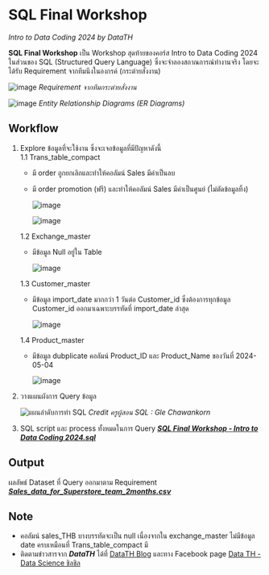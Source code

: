 # SQL Final Workshop
_Intro to Data Coding 2024 by DataTH_

**SQL Final Workshop** เป็น Workshop สุดท้ายของคอร์ส Intro to Data Coding 2024 ในส่วนของ SQL (Structured Query Language) ซึ่งจะจำลองสถาณการณ์ทำงานจริง โดยจะได้รับ Requirement จากทีมนึงในองกรค์ (กระต่ายสั่งงาน)

![image](https://github.com/suben-mk/SQL-Final-Workshop-DataTH/assets/89971741/0bdf73e1-2ec7-41b7-9b6f-3848fd57d5fe)
_Requirement จากทีมกระต่ายสั่งงาน_

![image](https://github.com/suben-mk/SQL-Final-Workshop-DataTH/assets/89971741/01086c70-cc62-48ee-8f70-6d3bf67ef456)
_Entity Relationship Diagrams (ER Diagrams)_

## Workflow
1. Explore ข้อมูลที่จะใช้งาน ซึ่งจะเจอข้อมูลที่มีปัญหาดังนี้\
   1.1 Trans_table_compact
     * มี order ถูกยกเลิกและทำให้คอลัมน์ Sales มีค่าเป็นลบ
     * มี order promotion (ฟรี) และทำให้คอลัมน์ Sales มีค่าเป็นศูนย์ (ไม่ตัดข้อมูลทิ้ง)
        
       ![image](https://github.com/suben-mk/SQL-Final-Workshop-DataTH/assets/89971741/df02cdbe-25fc-43c5-ab9c-fa43ddf74a1d)

       ![image](https://github.com/suben-mk/SQL-Final-Workshop-DataTH/assets/89971741/86362de4-53a8-49d1-9c75-b5378ec49f79)

    1.2 Exchange_master
      * มีข้อมูล Null อยู่ใน Table

        ![image](https://github.com/suben-mk/SQL-Final-Workshop-DataTH/assets/89971741/45c59cc8-2192-4090-9596-da4890509e37)

    1.3 Customer_master
      * มีข้อมูล import_date มากกว่า 1 วันต่อ Customer_id ซึ่งต้องการทุกข้อมูล Customer_id ออกมาเฉพาะบรรทัดที่ import_date ล่าสุด

        ![image](https://github.com/suben-mk/SQL-Final-Workshop-DataTH/assets/89971741/d3a43d39-a177-4702-8351-89aaefc66b1e)

    1.4 Product_master
      * มีข้อมูล dubplicate คอลัมน์ Product_ID และ Product_Name ของวันที่ 2024-05-04

        ![image](https://github.com/suben-mk/SQL-Final-Workshop-DataTH/assets/89971741/d6f83102-f118-4dab-adc0-58743440aaba)

2. วางแผนผังการ Query ข้อมูล

   ![แผนลำดับการทำ SQL](https://github.com/suben-mk/SQL-Final-Workshop-DataTH/assets/89971741/bb559495-dbc4-4d13-a068-3f9c7da2454f)
   _Credit ครูผู้สอน SQL : Gle Chawankorn_

3. SQL script และ process ทั้งหมดในการ Query [_**SQL Final Workshop - Intro to Data Coding 2024.sql**_](https://github.com/suben-mk/SQL-Final-Workshop-DataTH/blob/main/SQL%20Final%20Workshop%20-%20Intro%20to%20Data%20Coding%202024.sql)

## Output
ผลลัพธ์ Dataset ที่ Query ออกมาตาม Requirement [_**Sales_data_for_Superstore_team_2months.csv**_](https://github.com/suben-mk/SQL-Final-Workshop-DataTH/blob/main/Sales_data_for_Superstore_team_2months.csv)

## Note
* คอลัมน์ sales_THB บางบรรทัดจะเป็น null เนื่องจากใน exchange_master ไม่มีข้อมูล date ครบเหมือนที่ Trans_table_compact มี
* ติดตามข่าวสารจาก _**DataTH**_ ได้ที่ [DataTH Blog](https://blog.datath.com/) และทาง Facebook page [Data TH - Data Science ชิลชิล](https://www.facebook.com/datasciencechill)
